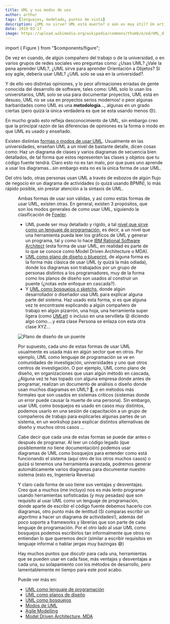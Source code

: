 ```yaml
---
title: UML y sus modos de uso
author: arthur
tags: [lenguajes, modelado, puntos de vista]
description: ¿UML no sirve? UML está muerto? o aún es muy útil? Un articulo que contesta el porque de las distintas opiniones sobre UML.
date: 2019-03-17
image: https://upload.wikimedia.org/wikipedia/commons/thumb/e/ed/UML_diagrams_overview.svg/600px-UML_diagrams_overview.svg.png
---
```


import { Figure } from "\$components/figure";

De vez en cuando, de algún compañero del trabajo o de la universidad, o en varios grupos de redes sociales veo preguntas como: ¿Usas UML? ¿Vale la pena aprender UML?, ¿UML sirve para aprender Orientación a Objetos? Si soy agile, debería usar UML? ¿UML solo se usa en la universidad?.

Y de ello veo distintas opiniones, y lo peor afirmaciones erradas de gente conocida del desarrollo de software, tales como: UML solo lo usan los universitarios, UML solo se usa para documentar proyectos, UML está en desuso, UML no se usa en proyectos serios modernos! o peor algunas barbaridades como UML es una **metodología**..., algunas en un grado ciertas (pero quizá la única verdadera es que se esta usando menos 😞).

En mucho grado esto refleja desconocimiento de UML, sin embargo creo que la principal razón de las diferencias de opiniones es la forma o modo en que UML es usado y enseñado.

Existen distintas [formas o modos de usar UML][4]. Usualmente en las universidades, enseñan UML a un nivel de bastante detalle, dicen cosas como: Haz un diagrama de clases y varios diagramas de secuencia bien detallados, de tal forma que estos representen las clases y objetos que tu código fuente tendrá. Claro esto no es tan malo, por que pues uno aprende a usar los diagramas...sin embargo esta no es la única forma de usar UML.

Del otro lado, otras personas usan UML a través de esbozos de algún flujo de negocio en un diagrama de actividades (o quizá usando BPMN), lo más rápido posible, sin prestar atención a la sintaxis de UML.

<Figure
  src="http://agilemodeling.com/images/models/activityDiagramEnroll.JPG"
  caption="Diagrama de actividades como un esbozo, de Scott Ambler"
/>

Ambas formas de usar son válidas, y así como estás formas de usar UML, existen otras. En general, existen 3 propósitos, que son los modos generales de como usar UML, siguiendo la clasificación de [Fowler](https://martinfowler.com).

- UML puede ser muy detallado y rígido, a tal [nivel que sirve como un lenguaje de programación][1], es decir, a un nivel que una herramienta pueda leer los gráficos de UML y generar un programa, tal y como lo hace [IBM Rational Software Architect](https://www.ibm.com/us-en/marketplace/rational-software-architect-designer) (esta forma de usar UML, en realidad es parte de lo que se conoce como Model Driven Architecture o MDA).
- [UML como plano de diseño o blueprint][2], de alguna forma es la forma más clásica de usar UML (y quizá la más odiada), donde los diagramas son trabajados por un grupo de personas distintos a los programadores, muy de la forma como los planos de diseño son usados al construir un puente (¿notas este enfoque en cascada?).
- Y [UML como bosquejos o sketchs][3], donde algún desarrollador o diseñador usa UML para explicar alguna parte del sistema. Haz usado esta forma, si es que alguna vez te encontraste explicando a algún compañero de trabajo en algún pizarrón, una hoja, una herramienta super ligera (como [UMLet](https://www.umlet.com/)) o incluso en una servilleta 😝 diciendo algo como....y esta clase Persona se enlaza con esta otra clase XYZ...

![Plano de diseño de un puente](https://images.fineartamerica.com/images/artworkimages/mediumlarge/1/brisbane-story-bridge-erection-sequence-paul-doody.jpg)

Por supuesto, cada uno de estas formas de usar UML usualmente es usada más en algún sector que en otros. Por ejemplo, UML como lenguaje de programación se ve en comunidades de investigación, universidades y uno que otros centros de investigación. O por ejemplo, UML como plano de diseño, en organizaciones que usan algún método en cascada, ¿Alguna vez te has topado con alguna empresa donde antes de programar, realizan un documento de análisis o diseño donde usan muchos diagramas en UML? 🤔, o en métodos más formales que son usados en sistemas críticos (sistemas donde un error puede causar la muerte de una persona). Sin embargo, usar UML como bosquejos es usado en casos muy distintos, podemos usarlo en una sesión de capacitación a un grupo de compañeros de trabajo para explicarles algunas partes de un sistema, en un workshop para explicar distintos alternativas de diseño y muchos otros casos ...

Cabe decir que cada una de estas formas se puede dar antes o después de programar. Al leer un código legado (que posiblemente no tiene documentación) podemos usar diagramas de UML como bosquejos para entender como está funcionando el sistema (aquí otro de los otros muchos casos) o quizá si tenemos una herramienta avanzada, podremos generar automáticamente varios diagramas para documentar nuestro sistema (esto es, Ingeniería Reversa)

Y claro cada forma de uso tiene sus ventajas y desventajas. Creo que a muchos (me incluyo) nos es más lento programar usando herramientas sofisticadas (y muy pesadas) que son requisito al usar UML como un lenguaje de programación, donde aparte de escribir el código fuente debemos hacerlo con diagramas, otro punto más de lentitud (Si comparas escribir un algoritmo a hacer un diagrama de actividades!), además del poco soporte a frameworks y librerías que son parte de cada lenguaje de programación. Por el otro lado al usar UML como bosquejos podemos escribirlos tan informalmente que otros no entiendan lo que queremos decir (similar a escribir requisitos en lenguaje informal o hablar jergas muy bazingas 😅)

Hay muchos puntos que discutir para cada una, herramientas que se pueden usar en cada fase, más ventajas y desventajas a cada una, su solapamiento con los métodos de desarrollo, pero lamentablemente mi tiempo para este post acabo.

Puede ver más en:

- [UML como lenguaje de programación][1]
- [UML como planos de diseño][2]
- [UML como bosquejos][3]
- [Modos de UML][4]
- [Agile Modelling](http://agilemodeling.com/)
- [Model Driven Architecture, MDA](https://www.omg.org/mda/)

[1]: https://martinfowler.com/bliki/UmlAsProgrammingLanguage.html
[2]: https://martinfowler.com/bliki/UmlAsBlueprint.html
[3]: https://martinfowler.com/bliki/UmlAsSketch.html
[4]: https://martinfowler.com/bliki/UmlMode.html
